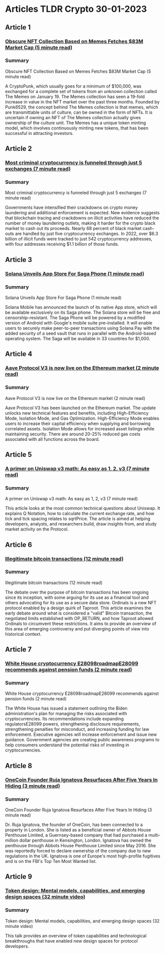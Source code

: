 # Articles TLDR Crypto 30-01-2023

## Article 1
### [Obscure NFT Collection Based on Memes Fetches $83M Market Cap (5 minute read)](https://tldr.tech)
### Summary 
 Obscure NFT Collection Based on Memes Fetches $83M Market Cap (5 minute read)

A CryptoPunk, which usually goes for a minimum of $100,000, was exchanged for a complete set of tokens from an unknown collection called The Memes on January 19. The Memes collection has seen a 19-fold increase in value in the NFT market over the past three months. Founded by Punk6529, the concept behind The Memes collection is that memes, which are transmittable units of culture, can be owned in the form of NFTs. It is uncertain if owning an NFT of The Memes collection actually gives ownership of the culture unit. The Memes has a unique token minting model, which involves continuously minting new tokens, that has been successful in attracting investors.

## Article 2
### [Most criminal cryptocurrency is funneled through just 5 exchanges (7 minute read)](https://tldr.tech)
### Summary 
 Most criminal cryptocurrency is funneled through just 5 exchanges (7 minute read)

Governments have intensified their crackdowns on crypto money laundering and additional enforcement is expected. New evidence suggests that blockchain tracing and crackdowns on illicit activities have reduced the number of money laundering outlets, making it harder for the crypto black market to cash out its proceeds. Nearly 68 percent of black market cash-outs are handled by just five cryptocurrency exchanges. In 2022, over $6.3 billion of illicit funds were tracked to just 542 cryptocurrency addresses, with four addresses receiving $1.1 billion of those funds.

## Article 3
### [Solana Unveils App Store For Saga Phone (1 minute read)](https://tldr.tech)
### Summary 
 Solana Unveils App Store For Saga Phone (1 minute read)

Solana Mobile has announced the launch of its native App store, which will be available exclusively on its Saga phone. The Solana store will be free and censorship-resistant. The Saga Phone will be powered by a modified version of Android with Google's mobile suite pre-installed. It will enable users to securely make peer-to-peer transactions using Solana Pay with the added security of a seed vault that runs in parallel with the Android-based operating system. The Saga will be available in 33 countries for $1,000.

## Article 4
### [Aave Protocol V3 is now live on the Ethereum market (2 minute read)](https://tldr.tech)
### Summary 
 Aave Protocol V3 is now live on the Ethereum market (2 minute read)

Aave Protocol V3 has been launched on the Ethereum market. The update unlocks new technical features and benefits, including High-Efficiency Mode, Isolation Mode, and Gas Optimization. High-Efficiency Mode enables users to increase their capital efficiency when supplying and borrowing correlated assets. Isolation Mode allows for increased asset listings while maintaining security. There are around 20-25% reduced gas costs associated with all functions across the board.

## Article 5
### [A primer on Uniswap v3 math: As easy as 1, 2, v3 (7 minute read)](https://tldr.tech)
### Summary 
 A primer on Uniswap v3 math: As easy as 1, 2, v3 (7 minute read)

This article looks at the most common technical questions about Uniswap. It explains Q Notation, how to calculate the current exchange rate, and how tick and tick spacing relates to sqrtPrice. The article is aimed at helping developers, analysts, and researchers build, draw insights from, and study market activity on the Protocol.

## Article 6
### [Illegitimate bitcoin transactions (12 minute read)](https://tldr.tech)
### Summary 
 Illegitimate bitcoin transactions (12 minute read)

The debate over the purpose of bitcoin transactions has been ongoing since its inception, with some arguing for its use as a financial tool and others advocating for its use as a secure data store. Ordinals is a new NFT protocol enabled by a design quirk of Taproot. This article examines the early debate around what is considered a "valid" Bitcoin transaction, the negotiated limits established with OP_RETURN, and how Taproot allowed Ordinals to circumvent these restrictions. It aims to provide an overview of this area of emerging controversy and put diverging points of view into historical context.

## Article 7
### [White House cryptocurrency E28098roadmapE28099 recommends against pension funds (2 minute read)</strong>](https://tldr.tech)
### Summary 
 White House cryptocurrency E28098roadmapE28099 recommends against pension funds (2 minute read)</strong>

The White House has issued a statement outlining the Biden administration's plan for managing the risks associated with cryptocurrencies. Its recommendations include expanding regulatorsE28099 powers, strengthening disclosure requirements, strengthening penalties for misconduct, and increasing funding for law enforcement. Executive agencies will increase enforcement and issue new guidance. Government agencies are creating public awareness programs to help consumers understand the potential risks of investing in cryptocurrencies.

## Article 8
### [OneCoin Founder Ruja Ignatova Resurfaces After Five Years In Hiding (3 minute read)](https://tldr.tech)
### Summary 
 OneCoin Founder Ruja Ignatova Resurfaces After Five Years In Hiding (3 minute read)

Dr. Ruja Ignatova, the founder of OneCoin, has been connected to a property in London. She is listed as a beneficial owner of Abbots House Penthouse Limited, a Guernsey-based company that had purchased a multi-million dollar penthouse in Kensington, London. Ignatova has owned the penthouse through Abbots House Penthouse Limited since May 2016. She was reportedly forced to declare ownership of the company due to new regulations in the UK. Ignatova is one of Europe's most high-profile fugitives and is on the FBI's Top Ten Most Wanted list.

## Article 9
### [Token design: Mental models, capabilities, and emerging design spaces (32 minute video)](https://tldr.tech)
### Summary 
 Token design: Mental models, capabilities, and emerging design spaces (32 minute video)

This talk provides an overview of token capabilities and technological breakthroughs that have enabled new design spaces for protocol developers.

